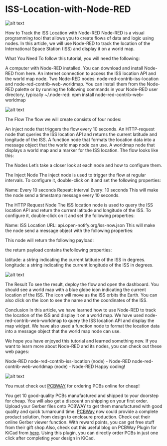 # ISS-Location-with-Node-RED

![alt text](https://hackster.imgix.net/uploads/attachments/1678440/_vwQtwZZfDg.blob?auto=compress%2Cformat&w=900&h=675&fit=min)

How to Track the ISS Location with Node-RED
Node-RED is a visual programming tool that allows you to create flows of data and logic using nodes. In this article, we will use Node-RED to track the location of the International Space Station (ISS) and display it on a world map.

What You Need
To follow this tutorial, you will need the following:

A computer with Node-RED installed. You can download and install Node-RED from here.
An internet connection to access the ISS location API and the world map node.
Two Node-RED nodes: node-red-contrib-iss-location and node-red-contrib-web-worldmap. You can install them from the Node-RED palette or by running the following commands in your Node-RED user directory, typically ~/.node-red:
npm install node-red-contrib-web-worldmap

![alt text](https://hackster.imgix.net/uploads/attachments/1678436/image_7Go3jjfGgH.png?auto=compress%2Cformat&w=740&h=555&fit=max)

The Flow
The flow we will create consists of four nodes:

An inject node that triggers the flow every 10 seconds.
An HTTP-request node that queries the ISS location API and returns the current latitude and longitude of the ISS.
A function node that formats the location data into a message object that the world map node can use.
A worldmap node that displays a world map and a marker for the ISS location.
The flow looks like this:

The Nodes
Let’s take a closer look at each node and how to configure them.

The Inject Node
The inject node is used to trigger the flow at regular intervals. To configure it, double-click on it and set the following properties:

Name: Every 10 seconds
Repeat: interval
Every: 10 seconds
This will make the node send a timestamp message every 10 seconds.

The HTTP Request Node
The ISS location node is used to query the ISS location API and return the current latitude and longitude of the ISS. To configure it, double-click on it and set the following properties:

Name: ISS Location
URL: api.open-notify.org/iss-now.json
This will make the node send a message object with the following properties:

This node will return the following payload:

the return payload contains thefollowing properties:

latitude: a string indicating the current latitude of the ISS in degrees.
longitude: a string indicating the current longitude of the ISS in degrees.

![alt text](https://hackster.imgix.net/uploads/attachments/1678387/image_W93efdLYyP.png?auto=compress%2Cformat&w=740&h=555&fit=max)

The Result
To see the result, deploy the flow and open the dashboard. You should see a world map with a blue globe icon indicating the current location of the ISS. The icon will move as the ISS orbits the Earth. You can also click on the icon to see the name and the coordinates of the ISS.

Conclusion
In this article, we have learned how to use Node-RED to track the location of the ISS and display it on a world map. We have used node-red-contrib-web-worldmap to query the ISS location API and display the map widget. We have also used a function node to format the location data into a message object that the world map node can use.

We hope you have enjoyed this tutorial and learned something new. If you want to learn more about Node-RED and its nodes, you can check out these web pages:

Node-RED
node-red-contrib-iss-location (node) - Node-RED
node-red-contrib-web-worldmap (node) - Node-RED
Happy coding!

![alt text](https://hackster.imgix.net/uploads/attachments/1518136/8_tJuwoRM3dI.JPG?auto=compress%2Cformat&w=740&h=555&fit=max)

You must check out [PCBWAY](https://www.pcbway.com/) for ordering PCBs online for cheap!

You get 10 good-quality PCBs manufactured and shipped to your doorstep for cheap. You will also get a discount on shipping on your first order. Upload your Gerber files onto PCBWAY to get them manufactured with good quality and quick turnaround time. [PCBWay](https://www.pcbway.com/) now could provide a complete product solution, from design to enclosure production. Check out their online Gerber viewer function. With reward points, you can get free stuff from their gift shop.Also, check out this useful blog on PCBWay Plugin for KiCad from [here](https://www.pcbway.com/blog/News/PCBWay_Plug_In_for_KiCad_3ea6219c.html). Using this plugin, you can directly order PCBs in just one click after completing your design in KiCad.
